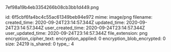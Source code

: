 7ef98a19b4eb3354266b08cb3bb1d449.png

id: 6f5cbf6fa4bc4c55ac61349beb94e972
mime: image/png
filename: 
created_time: 2020-09-24T23:14:57.344Z
updated_time: 2020-09-24T23:14:57.344Z
user_created_time: 2020-09-24T23:14:57.344Z
user_updated_time: 2020-09-24T23:14:57.344Z
file_extension: png
encryption_cipher_text: 
encryption_applied: 0
encryption_blob_encrypted: 0
size: 24219
is_shared: 0
type_: 4